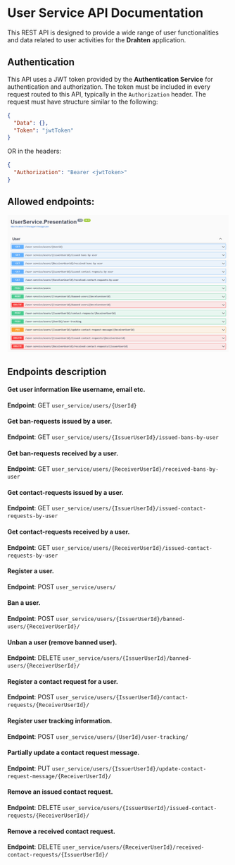 # User Service API Documentation

This REST API is designed to provide a wide range of user functionalities and data related to user activities for the **Drahten** application.

## Authentication

This API uses a JWT token provided by the **Authentication Service** for authentication and authorization. The token must be included in every request routed to this API, typically in the ``` Authorization ``` header.
The request must have structure similar to the following:

```json
{
  "Data": {},
  "Token": "jwtToken"
}
```
OR in the headers:

```json
{
  "Authorization": "Bearer <jwtToken>"
}
```

## Allowed endpoints:

<p align="center">
  <img src="https://raw.githubusercontent.com/JivkoSp/Drahten/master/Assets/user_service_api.PNG" alt="Allowed Endpoints" width="800">
</p>

## Endpoints description

#### Get user information like username, email etc.
**Endpoint**: GET ``` user_service/users/{UserId} ```

#### Get ban-requests issued by a user.
**Endpoint**: GET ``` user_service/users/{IssuerUserId}/issued-bans-by-user ```

#### Get ban-requests received by a user.
**Endpoint**: GET ``` user_service/users/{ReceiverUserId}/received-bans-by-user ```

#### Get contact-requests issued by a user.
**Endpoint**: GET ``` user_service/users/{IssuerUserId}/issued-contact-requests-by-user ```

#### Get contact-requests received by a user.
**Endpoint**: GET ``` user_service/users/{ReceiverUserId}/issued-contact-requests-by-user ```

#### Register a user.
**Endpoint**: POST ``` user_service/users/ ```

#### Ban a user.
**Endpoint**: POST ``` user_service/users/{IssuerUserId}/banned-users/{ReceiverUserId}/ ```

#### Unban a user (remove banned user).
**Endpoint**: DELETE ``` user_service/users/{IssuerUserId}/banned-users/{ReceiverUserId}/ ```

#### Register a contact request for a user.
**Endpoint**: POST ``` user_service/users/{IssuerUserId}/contact-requests/{ReceiverUserId}/ ```

#### Register user tracking information.
**Endpoint**: POST ``` user_service/users/{UserId}/user-tracking/ ```

#### Partially update a contact request message.
**Endpoint**: PUT ``` user_service/users/{IssuerUserId}/update-contact-request-message/{ReceiverUserId}/ ```

#### Remove an issued contact request.
**Endpoint**: DELETE ``` user_service/users/{IssuerUserId}/issued-contact-requests/{ReceiverUserId}/ ```

#### Remove a received contact request.
**Endpoint**: DELETE ``` user_service/users/{ReceiverUserId}/received-contact-requests/{IssuerUserId}/ ```
